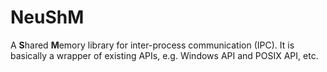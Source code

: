 # NeuShM

A **S**hared **M**emory library for inter-process communication (IPC). It is
basically a wrapper of existing APIs, e.g. Windows API and POSIX API, etc.
